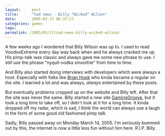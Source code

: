 ```yaml
---
layout:     post
title:      "Sad news - Billy “Wicked” Wilson"
date:       2005-03-17 06:37:27
categories: games
tags:  
permalink: /2005/03/17/sad-news-billy-wicked-wilson/
---
```

    
A few weeks ago I wondered that Billy Wilson was up to. I used to read VoodooExtreme every day way back when and he always cracked me up. His pimp-talk was classic and always gave me some new phrase to use. I still use the phrase "nyquil-vodka smoothie" from time to time.  
  
    
And Billy also started doing interviews with developers which were always a hoot. Especially with folks like [Brian Hook](http://bookofhook.com) who kinda became a regular on the site. I learned a lot and was always, *always* entertained by these posts.  
  
    
But eventually problems cropped up on the website and Billy left. After that the site was never the same. Billy started a new site [GamingGroove](http://gaminggroove.com), but it took a long time to take off, so I didn't look at it for a long time. It kinda dropped off my radar, which is sad, I think the world can always use a laugh in the form of some good old fashioned pimp talk.  
  
    
Sadly, Billy passed away on Monday March 14, 2005. I'm seriously bummed out by this, the internet is now a little less fun without him here. R.I.P. Billy.  

